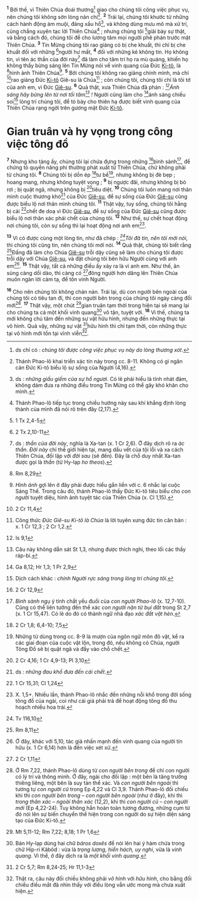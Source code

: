 <sup><b>1</b></sup> Bởi thế, vì Thiên Chúa đoái thương[^1-cd0b91ea-c5fc-44a7-b545-d156468b07be] giao cho chúng tôi công việc phục vụ, nên chúng tôi không sờn lòng nản chí[^2-cd0b91ea-c5fc-44a7-b545-d156468b07be]. <sup><b>2</b></sup> Trái lại, chúng tôi khước từ những cách hành động ám muội, đáng xấu hổ[^3-cd0b91ea-c5fc-44a7-b545-d156468b07be], và không dùng mưu mô mà xử trí, cũng chẳng xuyên tạc lời Thiên Chúa[^4-cd0b91ea-c5fc-44a7-b545-d156468b07be] ; nhưng chúng tôi [^1@-cd0b91ea-c5fc-44a7-b545-d156468b07be]giãi bày sự thật, và bằng cách đó, chúng tôi để cho lương tâm mọi người phê phán trước mặt Thiên Chúa. <sup><b>3</b></sup> Tin Mừng chúng tôi rao giảng có bị che khuất, thì chỉ bị che khuất đối với những [^2@-cd0b91ea-c5fc-44a7-b545-d156468b07be]người hư mất, <sup><b>4</b></sup> đối với những kẻ không tin. Họ không tin, vì tên ác thần của đời này[^5-cd0b91ea-c5fc-44a7-b545-d156468b07be] đã làm cho tâm trí họ ra mù quáng, khiến họ không thấy bừng sáng lên Tin Mừng nói về vinh quang của Đức [Ki-tô](), là [^3@-cd0b91ea-c5fc-44a7-b545-d156468b07be]hình ảnh Thiên Chúa[^6-cd0b91ea-c5fc-44a7-b545-d156468b07be]. <sup><b>5</b></sup> Bởi chúng tôi không rao giảng chính mình, mà chỉ [^4@-cd0b91ea-c5fc-44a7-b545-d156468b07be]rao giảng Đức [Ki-tô]() Giê-su là Chúa[^7-cd0b91ea-c5fc-44a7-b545-d156468b07be] ; còn chúng tôi, chúng tôi chỉ là tôi tớ của anh em, vì Đức [Giê-su](). <sup><b>6</b></sup> Quả thật, xưa Thiên Chúa đã phán : *[^5@-cd0b91ea-c5fc-44a7-b545-d156468b07be]Ánh sáng hãy bừng lên từ nơi tối tăm[^8-cd0b91ea-c5fc-44a7-b545-d156468b07be] !* Người cũng làm cho [^6@-cd0b91ea-c5fc-44a7-b545-d156468b07be]ánh sáng chiếu soi[^9-cd0b91ea-c5fc-44a7-b545-d156468b07be] lòng trí chúng tôi, để tỏ bày cho thiên hạ được biết vinh quang của Thiên Chúa rạng ngời trên gương mặt Đức [Ki-tô]().


# Gian truân và hy vọng trong công việc tông đồ
<sup><b>7</b></sup> Nhưng kho tàng ấy, chúng tôi lại chứa đựng trong những [^7@-cd0b91ea-c5fc-44a7-b545-d156468b07be]bình sành[^10-cd0b91ea-c5fc-44a7-b545-d156468b07be], để chứng tỏ quyền năng phi thường phát xuất từ Thiên Chúa, chứ không phải từ chúng tôi. <sup><b>8</b></sup> Chúng tôi bị dồn ép [^8@-cd0b91ea-c5fc-44a7-b545-d156468b07be]tư bề[^11-cd0b91ea-c5fc-44a7-b545-d156468b07be], nhưng không bị đè bẹp ; hoang mang, nhưng không tuyệt vọng ; <sup><b>9</b></sup> bị ngược đãi, nhưng không bị bỏ rơi ; bị quật ngã, nhưng không bị [^9@-cd0b91ea-c5fc-44a7-b545-d156468b07be]tiêu diệt. <sup><b>10</b></sup> Chúng tôi luôn mang nơi thân mình cuộc thương khó[^12-cd0b91ea-c5fc-44a7-b545-d156468b07be] của Đức [Giê-su](), để sự sống của Đức [Giê-su]() cũng được biểu lộ nơi thân mình chúng tôi. <sup><b>11</b></sup> Thật vậy, tuy sống, chúng tôi hằng bị cái [^10@-cd0b91ea-c5fc-44a7-b545-d156468b07be]chết đe doạ vì Đức [Giê-su](), để sự sống của Đức [Giê-su]() cũng được biểu lộ nơi thân xác phải chết của chúng tôi. <sup><b>12</b></sup> Như thế, sự chết hoạt động nơi chúng tôi, còn sự sống thì lại hoạt động nơi anh em[^13-cd0b91ea-c5fc-44a7-b545-d156468b07be].

<sup><b>13</b></sup> Vì có được cùng một lòng tin, như đã chép : *[^11@-cd0b91ea-c5fc-44a7-b545-d156468b07be]Tôi đã tin, nên tôi mới nói,* thì chúng tôi cũng tin, nên chúng tôi mới nói. <sup><b>14</b></sup> Quả thật, chúng tôi biết rằng [^12@-cd0b91ea-c5fc-44a7-b545-d156468b07be]Đấng đã làm cho Chúa [Giê-su]() trỗi dậy cũng sẽ làm cho chúng tôi được trỗi dậy với Chúa [Giê-su](), và đặt chúng tôi bên hữu Người cùng với anh em[^14-cd0b91ea-c5fc-44a7-b545-d156468b07be]. <sup><b>15</b></sup> Thật vậy, tất cả những điều ấy xảy ra là vì anh em. Như thế, ân sủng càng dồi dào, thì càng có [^13@-cd0b91ea-c5fc-44a7-b545-d156468b07be]đông người hơn dâng lên Thiên Chúa muôn ngàn lời cảm tạ, để tôn vinh Người.

<sup><b>16</b></sup> Cho nên chúng tôi không chán nản. Trái lại, dù con người bên ngoài của chúng tôi có tiêu tan đi, thì con người bên trong của chúng tôi ngày càng đổi mới[^15-cd0b91ea-c5fc-44a7-b545-d156468b07be]. <sup><b>17</b></sup> Thật vậy, một chút [^14@-cd0b91ea-c5fc-44a7-b545-d156468b07be]gian truân tạm thời trong hiện tại sẽ mang lại cho chúng ta cả một khối vinh quang[^16-cd0b91ea-c5fc-44a7-b545-d156468b07be] vô tận, tuyệt vời. <sup><b>18</b></sup> Vì thế, chúng ta mới không chú tâm đến những sự vật hữu hình, nhưng đến những thực tại vô hình. Quả vậy, những sự vật [^15@-cd0b91ea-c5fc-44a7-b545-d156468b07be]hữu hình thì chỉ tạm thời, còn những thực tại vô hình mới tồn tại vĩnh viễn[^17-cd0b91ea-c5fc-44a7-b545-d156468b07be].

[^1-cd0b91ea-c5fc-44a7-b545-d156468b07be]: ds chỉ có : *chúng tôi được công việc phục vụ này do lòng thương xót*.
[^2-cd0b91ea-c5fc-44a7-b545-d156468b07be]: Thánh Phao-lô khai triển xác tín này trong cc. 8-11. Không có gì ngăn cản Đức Ki-tô biểu lộ sự sống của Người (4,16).
[^3-cd0b91ea-c5fc-44a7-b545-d156468b07be]: ds : *những giấu giếm của sự hổ ngươi*. Có lẽ phải hiểu là tính nhát đảm, không dám đưa ra những điều trong Tin Mừng có thể gây khó khăn cho mình.
[^4-cd0b91ea-c5fc-44a7-b545-d156468b07be]: Thánh Phao-lô tiếp tục trong chiều hướng này sau khi khẳng định lòng thành của mình đã nói rõ trên đây (2,17).
[^5-cd0b91ea-c5fc-44a7-b545-d156468b07be]: ds : *thần của đời này*, nghĩa là Xa-tan (x. 1 Cr 2,6). Ở đây dịch rõ ra *ác thần*. *Đời này* chỉ thế giới hiện tại, mang dấu vết của tội lỗi và xa cách Thiên Chúa, đối lập với *đời sau* (sẽ đến). Đây là chỗ duy nhất Xa-tan được gọi là *thần* (từ Hy-lạp *ho theos*).
[^6-cd0b91ea-c5fc-44a7-b545-d156468b07be]: *Hình ảnh* gợi lên ở đây phải được hiểu gắn liền với c. 6 nhắc lại cuộc Sáng Thế. Trong câu đó, thánh Phao-lô thấy Đức Ki-tô tiêu biểu cho *con người* tuyệt diệu, hình ảnh tuyệt tác của Thiên Chúa (x. Cl 1,15).
[^7-cd0b91ea-c5fc-44a7-b545-d156468b07be]: Công thức *Đức Giê-su Ki-tô là Chúa* là lời tuyên xưng đức tin căn bản : x. 1 Cr 12,3 ; 2 Cr 1,2.
[^8-cd0b91ea-c5fc-44a7-b545-d156468b07be]: Câu này không dẫn sát St 1,3, nhưng được thích nghi, theo lối các thầy ráp-bi.
[^9-cd0b91ea-c5fc-44a7-b545-d156468b07be]: Dịch cách khác : *chính Người rực sáng trong lòng trí chúng tôi*.
[^10-cd0b91ea-c5fc-44a7-b545-d156468b07be]: *Bình sành* ngụ ý tính chất yếu đuối của *con người Phao-lô* (x. 12,7-10). Cũng có thể liên tưởng đến thể xác *con người nặn từ bụi đất* trong St 2,7 (x. 1 Cr 15,47). Có lẽ do đó có thành ngữ nhà đạo *xác đất vật hèn*.
[^11-cd0b91ea-c5fc-44a7-b545-d156468b07be]: Những từ dùng trong cc. 8-9 là mượn của ngôn ngữ môn đô vật, kể ra các giai đoạn của cuộc vật lộn, trong đó, nếu không có Chúa, người Tông Đồ sẽ bị quật ngã và đẩy vào chỗ chết.
[^12-cd0b91ea-c5fc-44a7-b545-d156468b07be]: ds : *những đau khổ đưa đến cái chết*.
[^13-cd0b91ea-c5fc-44a7-b545-d156468b07be]: X. 1,5+. Nhiều lần, thánh Phao-lô nhắc đến những nỗi khổ trong đời sống tông đồ của ngài, coi như cái giá phải trả để hoạt động tông đồ thu hoạch nhiều hoa trái.
[^14-cd0b91ea-c5fc-44a7-b545-d156468b07be]: Ở đây, khác với 5,10, tác giả nhấn mạnh đến vinh quang của người tín hữu (x. 1 Cr 6,14) hơn là đến việc xét xử.
[^15-cd0b91ea-c5fc-44a7-b545-d156468b07be]: Ở Rm 7,22, thánh Phao-lô dùng từ *con người bên trong* để chỉ con người có lý trí và thông minh. Ở đây, ngài cho đối lập : một bên là tăng trưởng thiêng liêng, một bên là suy tàn thể xác. Và *con người bên ngoài* thì tương tự *con người cũ* trong Ep 4,22 và Cl 3,9. Thánh Phao-lô đối chiếu khi thì *con người bên trong – con người bên ngoài* (như ở đây), khi thì *trong thân xác – ngoài thân xác* (12,2), khi thì *con người cũ – con người mới* (Ep 4,22-24). Tuy không hẳn hoàn toàn tương đương, những cụm từ đó nói lên sự biến chuyển thể hiện trong con người do sự hiện diện sáng tạo của Đức Ki-tô.
[^16-cd0b91ea-c5fc-44a7-b545-d156468b07be]: Bản Hy-lạp dùng hai chữ *báros doxês* để nói lên hai ý hàm chứa trong chữ Híp-ri Käbôd : vừa là *trọng lượng, hiển hách, uy nghi*, vừa là *vinh quang*. Vì thế, ở đây dịch ra là *một khối vinh quang*.
[^17-cd0b91ea-c5fc-44a7-b545-d156468b07be]: Thật ra, câu này đối chiếu không phải *vô hình* với *hữu hình*, cho bằng đối chiếu điều mắt đã nhìn thấy với điều lòng vẫn ước mong mà chưa xuất hiện.
[^1@-cd0b91ea-c5fc-44a7-b545-d156468b07be]: 1 Tx 2,4-5
[^2@-cd0b91ea-c5fc-44a7-b545-d156468b07be]: 2 Tx 2,10-11
[^3@-cd0b91ea-c5fc-44a7-b545-d156468b07be]: Rm 8,29
[^4@-cd0b91ea-c5fc-44a7-b545-d156468b07be]: 2 Cr 11,4
[^5@-cd0b91ea-c5fc-44a7-b545-d156468b07be]: Is 9,1
[^6@-cd0b91ea-c5fc-44a7-b545-d156468b07be]: Ga 8,12; Hr 1,3; 1 Pr 2,9
[^7@-cd0b91ea-c5fc-44a7-b545-d156468b07be]: 2 Cr 12,9
[^8@-cd0b91ea-c5fc-44a7-b545-d156468b07be]: 2 Cr 1,8; 6,4-10; 7,5
[^9@-cd0b91ea-c5fc-44a7-b545-d156468b07be]: 2 Cr 4,16; 1 Cr 4,9-13; Pl 3,10
[^10@-cd0b91ea-c5fc-44a7-b545-d156468b07be]: 1 Cr 15,31; Cl 1,24
[^11@-cd0b91ea-c5fc-44a7-b545-d156468b07be]: Tv 116,10
[^12@-cd0b91ea-c5fc-44a7-b545-d156468b07be]: Rm 8,11
[^13@-cd0b91ea-c5fc-44a7-b545-d156468b07be]: 2 Cr 1,11
[^14@-cd0b91ea-c5fc-44a7-b545-d156468b07be]: Mt 5,11-12; Rm 7,22; 8,18; 1 Pr 1,6
[^15@-cd0b91ea-c5fc-44a7-b545-d156468b07be]: 2 Cr 5,7; Rm 8,24-25; Hr 11,1-3